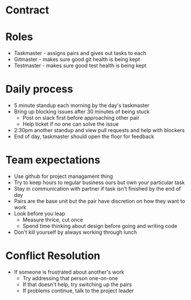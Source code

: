 # Contract

# Roles
- Taskmaster - assigns pairs and gives out tasks to each 
- Gitmaster - makes sure good git health is being kept
- Testmaster - makes sure good test health is being kept

# Daily process
- 5 minute standup each morning by the day's taskmaster
- Bring up blocking issues after 30 minutes of being stuck
   - Post on slack first before approaching other pair
   - Help ticket if no one can solve the issue
- 2:30pm another standup and view pull requests and help with blockers
- End of day, taskmaster should open the floor for feedback

# Team expectations
- Use github for project managament thing
- Try to keep hours to regular business ours but own your particular task
- Stay in communication with partner if task isn't finished by the end of day
- Pairs are the base unit but the pair have discretion on how they want to work
- Look before you leap
   - Measure thrice, cut once
   - Spend time thinking about design before going and writing code
- Don't kill yourself by always working through lunch

# Conflict Resolution
- If someone is frustrated about another's work
    - Try addressing that person one-on-one
    - If that doesn't help, try switching up the pairs
    - If problems continue, talk to the project leader
    






